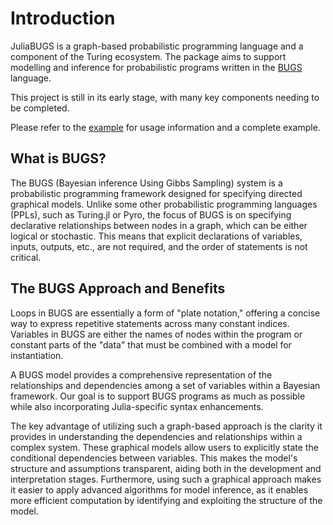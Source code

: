 # Introduction

JuliaBUGS is a graph-based probabilistic programming language and a component of the Turing ecosystem.
The package aims to support modelling and inference for probabilistic programs written in the [BUGS](https://www.mrc-bsu.cam.ac.uk/software/bugs/) language.

This project is still in its early stage, with many key components needing to be completed.

Please refer to the [example](https://turinglang.org/JuliaBUGS.jl/stable/example/) for usage information and a complete example.

## What is BUGS?

The BUGS (Bayesian inference Using Gibbs Sampling) system is a probabilistic programming framework designed for specifying directed graphical models.
Unlike some other probabilistic programming languages (PPLs), such as Turing.jl or Pyro, the focus of BUGS is on specifying declarative relationships between nodes in a graph, which can be either logical or stochastic.
This means that explicit declarations of variables, inputs, outputs, etc., are not required, and the order of statements is not critical.

## The BUGS Approach and Benefits

Loops in BUGS are essentially a form of "plate notation," offering a concise way to express repetitive statements across many constant indices.
Variables in BUGS are either the names of nodes within the program or constant parts of the "data" that must be combined with a model for instantiation.

A BUGS model provides a comprehensive representation of the relationships and dependencies among a set of variables within a Bayesian framework.
Our goal is to support BUGS programs as much as possible while also incorporating Julia-specific syntax enhancements.

The key advantage of utilizing such a graph-based approach is the clarity it provides in understanding the dependencies and relationships within a complex system.
These graphical models allow users to explicitly state the conditional dependencies between variables.
This makes the model's structure and assumptions transparent, aiding both in the development and interpretation stages.
Furthermore, using such a graphical approach makes it easier to apply advanced algorithms for model inference, as it enables more efficient computation by identifying and exploiting the structure of the model.
